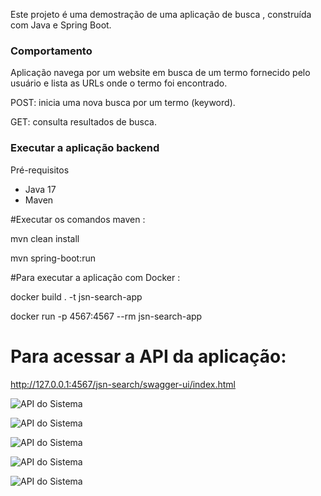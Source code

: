 

Este projeto é uma demostração de uma aplicação de busca , construída com Java e Spring Boot.


### Comportamento

Aplicação navega por um website em busca de um termo fornecido
pelo usuário e lista as URLs onde o termo foi encontrado.

POST: inicia uma nova busca por um termo (keyword).

GET: consulta resultados de busca.



### Executar a aplicação backend 

Pré-requisitos

 -  Java 17
 -  Maven



#Executar os comandos maven :

 mvn clean install
   
 mvn spring-boot:run
 
 
 
#Para executar a aplicação com Docker :
 
 docker build . -t jsn-search-app

 docker run  -p 4567:4567 --rm jsn-search-app 
 


# Para acessar a API da aplicação:
http://127.0.0.1:4567/jsn-search/swagger-ui/index.html

![API do Sistema](dir/imag0.png)

![API do Sistema](dir/imag1.png)

![API do Sistema](dir/imag2.png)

![API do Sistema](dir/imag3.png)

![API do Sistema](dir/imag4.png)
